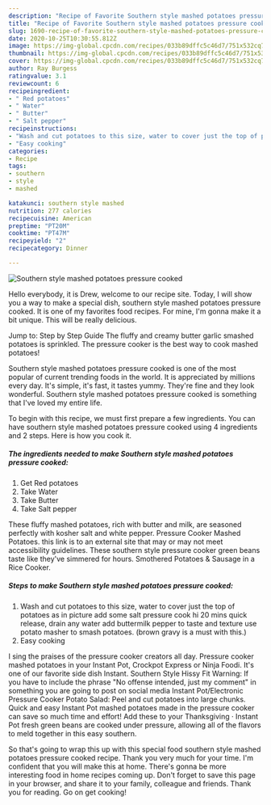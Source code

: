 ```yaml
---
description: "Recipe of Favorite Southern style mashed potatoes pressure cooked"
title: "Recipe of Favorite Southern style mashed potatoes pressure cooked"
slug: 1690-recipe-of-favorite-southern-style-mashed-potatoes-pressure-cooked
date: 2020-10-25T10:30:55.812Z
image: https://img-global.cpcdn.com/recipes/033b89dffc5c46d7/751x532cq70/southern-style-mashed-potatoes-pressure-cooked-recipe-main-photo.jpg
thumbnail: https://img-global.cpcdn.com/recipes/033b89dffc5c46d7/751x532cq70/southern-style-mashed-potatoes-pressure-cooked-recipe-main-photo.jpg
cover: https://img-global.cpcdn.com/recipes/033b89dffc5c46d7/751x532cq70/southern-style-mashed-potatoes-pressure-cooked-recipe-main-photo.jpg
author: Ray Burgess
ratingvalue: 3.1
reviewcount: 6
recipeingredient:
- " Red potatoes"
- " Water"
- " Butter"
- " Salt pepper"
recipeinstructions:
- "Wash and cut potatoes to this size, water to cover just the top of potatoes as in picture add some salt pressure cook hi 20 mins quick release, drain any water add buttermilk pepper to taste and texture use potato masher to smash potatoes. (brown gravy is a must with this.)"
- "Easy cooking"
categories:
- Recipe
tags:
- southern
- style
- mashed

katakunci: southern style mashed 
nutrition: 277 calories
recipecuisine: American
preptime: "PT20M"
cooktime: "PT47M"
recipeyield: "2"
recipecategory: Dinner

---
```



![Southern style mashed potatoes pressure cooked](https://img-global.cpcdn.com/recipes/033b89dffc5c46d7/751x532cq70/southern-style-mashed-potatoes-pressure-cooked-recipe-main-photo.jpg)

Hello everybody, it is Drew, welcome to our recipe site. Today, I will show you a way to make a special dish, southern style mashed potatoes pressure cooked. It is one of my favorites food recipes. For mine, I'm gonna make it a bit unique. This will be really delicious.

Jump to: Step by Step Guide The fluffy and creamy butter garlic smashed potatoes is sprinkled. The pressure cooker is the best way to cook mashed potatoes!

Southern style mashed potatoes pressure cooked is one of the most popular of current trending foods in the world. It is appreciated by millions every day. It's simple, it's fast, it tastes yummy. They're fine and they look wonderful. Southern style mashed potatoes pressure cooked is something that I've loved my entire life.


To begin with this recipe, we must first prepare a few ingredients. You can have southern style mashed potatoes pressure cooked using 4 ingredients and 2 steps. Here is how you cook it.

<!--inarticleads1-->

##### The ingredients needed to make Southern style mashed potatoes pressure cooked:

1. Get  Red potatoes
1. Take  Water
1. Take  Butter
1. Take  Salt pepper


These fluffy mashed potatoes, rich with butter and milk, are seasoned perfectly with kosher salt and white pepper. Pressure Cooker Mashed Potatoes. this link is to an external site that may or may not meet accessibility guidelines. These southern style pressure cooker green beans taste like they&#39;ve simmered for hours. Smothered Potatoes &amp; Sausage in a Rice Cooker. 

<!--inarticleads2-->

##### Steps to make Southern style mashed potatoes pressure cooked:

1. Wash and cut potatoes to this size, water to cover just the top of potatoes as in picture add some salt pressure cook hi 20 mins quick release, drain any water add buttermilk pepper to taste and texture use potato masher to smash potatoes. (brown gravy is a must with this.)
1. Easy cooking


I sing the praises of the pressure cooker creators all day. Pressure cooker mashed potatoes in your Instant Pot, Crockpot Express or Ninja Foodi. It&#39;s one of our favorite side dish Instant. Southern Style Hissy Fit Warning: If you have to include the phrase &#34;No offense intended, just my comment&#34; in something you are going to post on social media Instant Pot/Electronic Pressure Cooker Potato Salad: Peel and cut potatoes into large chunks. Quick and easy Instant Pot mashed potatoes made in the pressure cooker can save so much time and effort! Add these to your Thanksgiving · Instant Pot fresh green beans are cooked under pressure, allowing all of the flavors to meld together in this easy southern. 

So that's going to wrap this up with this special food southern style mashed potatoes pressure cooked recipe. Thank you very much for your time. I'm confident that you will make this at home. There's gonna be more interesting food in home recipes coming up. Don't forget to save this page in your browser, and share it to your family, colleague and friends. Thank you for reading. Go on get cooking!
